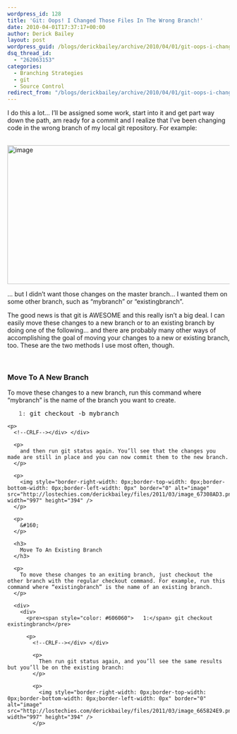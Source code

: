 ```yaml
---
wordpress_id: 128
title: 'Git: Oops! I Changed Those Files In The Wrong Branch!'
date: 2010-04-01T17:37:17+00:00
author: Derick Bailey
layout: post
wordpress_guid: /blogs/derickbailey/archive/2010/04/01/git-oops-i-changed-those-files-in-the-wrong-branch.aspx
dsq_thread_id:
  - "262063153"
categories:
  - Branching Strategies
  - git
  - Source Control
redirect_from: "/blogs/derickbailey/archive/2010/04/01/git-oops-i-changed-those-files-in-the-wrong-branch.aspx/"
---
```

I do this a lot… I’ll be assigned some work, start into it and get part way down the path, am ready for a commit and I realize that I’ve been changing code in the wrong branch of my local git repository. For example:

&#160; <img style="border-right-width: 0px;border-top-width: 0px;border-bottom-width: 0px;border-left-width: 0px" border="0" alt="image" src="http://lostechies.com/derickbailey/files/2011/03/image_5CDF6673.png" width="997" height="314" />

… but I didn’t want those changes on the master branch… I wanted them on some other branch, such as “mybranch” or “existingbranch”.

The good news is that git is AWESOME and this really isn’t a big deal. I can easily move these changes to a new branch or to an existing branch by doing one of the following… and there are probably many other ways of accomplishing the goal of moving your changes to a new or existing branch, too. These are the two methods I use most often, though.

&#160;</p> 

### Move To A New Branch

To move these changes to a new branch, run this command where “mybranch” is the name of the branch you want to create.

<div>
  <div>
    <pre><span style="color: #606060">   1:</span> git checkout -b mybranch</pre>
    
    <p>
      <!--CRLF--></div> </div> 
      
      <p>
        and then run git status again. You’ll see that the changes you made are still in place and you can now commit them to the new branch.
      </p>
      
      <p>
        <img style="border-right-width: 0px;border-top-width: 0px;border-bottom-width: 0px;border-left-width: 0px" border="0" alt="image" src="http://lostechies.com/derickbailey/files/2011/03/image_67308AD3.png" width="997" height="394" />
      </p>
      
      <p>
        &#160;
      </p>
      
      <h3>
        Move To An Existing Branch
      </h3>
      
      <p>
        To move these changes to an exiting branch, just checkout the other branch with the regular checkout command. For example, run this command where “existingbranch” is the name of an existing branch.
      </p>
      
      <div>
        <div>
          <pre><span style="color: #606060">   1:</span> git checkout existingbranch</pre>
          
          <p>
            <!--CRLF--></div> </div> 
            
            <p>
              Then run git status again, and you’ll see the same results but you’ll be on the existing branch:
            </p>
            
            <p>
              <img style="border-right-width: 0px;border-top-width: 0px;border-bottom-width: 0px;border-left-width: 0px" border="0" alt="image" src="http://lostechies.com/derickbailey/files/2011/03/image_665824E9.png" width="997" height="394" />
            </p>